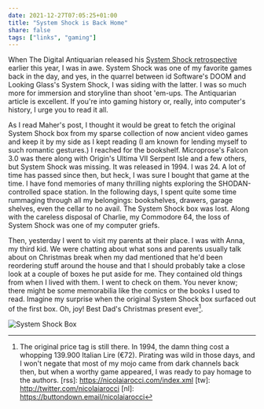 ```yaml
---
date: 2021-12-27T07:05:25+01:00
title: "System Shock is Back Home"
share: false
tags: ["links", "gaming"]
---
```

When The Digital Antiquarian released his [System Shock retrospective][1]
earlier this year, I was in awe. System Shock was one of my favorite games back
in the day, and yes, in the quarrel between id Software's DOOM and Looking
Glass's System Shock, I was siding with the latter. I was so much more for
immersion and storyline than shoot 'em-ups. The Antiquarian article is
excellent. If you're into gaming history or, really, into computer's history,
I urge you to read it all.

As I read Maher's post, I thought it would be great to fetch the original
System Shock box from my sparse collection of now ancient video games and keep
it by my side as I kept reading (I am known for lending myself to such romantic
gestures.) I reached for the bookshelf. Microprose's Falcon 3.0 was there along
with Origin's Ultima VII Serpent Isle and a few others, but System Shock was
missing. It was released in 1994. I was 24. A lot of time has passed since
then, but heck, I was sure I bought that game at the time. I have fond memories
of many thrilling nights exploring the SHODAN-controlled space station. In the
following days, I spent quite some time rummaging through all my belongings:
bookshelves, drawers, garage shelves, even the cellar to no avail. The System
Shock box was lost. Along with the careless disposal of Charlie, my Commodore
64, the loss of System Shock was one of my computer griefs.

Then, yesterday I went to visit my parents at their place. I was with Anna, my
third kid. We were chatting about what sons and parents usually talk about on
Christmas break when my dad mentioned that he'd been reordering stuff around
the house and that I should probably take a close look at a couple of boxes he
put aside for me. They contained old things from when I lived with them. I went
to check on them. You never know; there might be some memorabilia like the
comics or the books I used to read. Imagine my surprise when the original
System Shock box surfaced out of the first box. Oh, joy! Best Dad's Christmas
present ever[^2].

![System Shock Box](/images/system-shock-box.JPG#center)



 [1]: https://www.filfre.net/2021/03/system-shock/
 [^2]: The original price tag is still there.  In 1994, the damn thing cost a whopping 139.900 Italian Lire (€72). Pirating was wild in those days, and I won't negate that most of my mojo came from dark channels back then, but when a worthy game appeared, I was ready to pay homage to the authors.
 [rss]: https://nicolaiarocci.com/index.xml
 [tw]: http://twitter.com/nicolaiarocci
 [nl]: https://buttondown.email/nicolaiarocci
